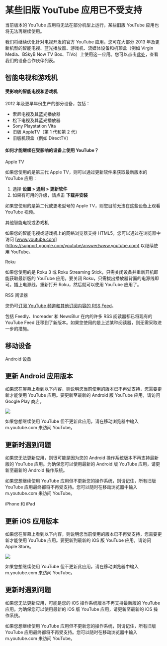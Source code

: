 # 某些旧版 YouTube 应用已不受支持

当前版本的 YouTube 应用将无法在部分机型上运行，某些旧版 YouTube 应用也将无法再继续使用。

我们将继续优化针对电视开发的官方 YouTube 应用，您可在大部分 2013 年及更新机型的智能电视、蓝光播放器、游戏机、流媒体设备和机顶盒（例如 Virgin Media、BSkyB Now TV Box、TiVo）上使用这一应用。您可以点击[此处](http://www.youtube.com/yt/devices/)，查看我们的设备合作伙伴列表。

## 智能电视和游戏机

#### 受影响的智能电视和游戏机

2012 年及更早年份生产的部分设备，包括：

* 索尼电视及其蓝光播放器
* 松下电视及其蓝光播放器
* Sony Playstation Vita
* 旧版 AppleTV（第 1 代和第 2 代）
* 旧版机顶盒（例如 DirectTV）

#### 如何才能继续在受影响的设备上使用 YouTube？

Apple TV

如果您使用的是第三代 Apple TV，则可以通过更新软件来获取最新版本的 YouTube 应用：

1. 选择 **设置 > 通用 > 更新软件**
2. 如果有可用的升级，请点击 **下载并安装**

如果您使用的是第二代或更老型号的 Apple TV，则您目前无法在这些设备上观看 YouTube 视频。

其他智能电视或游戏机

如果您的智能电视或游戏机上的网络浏览器支持 HTML5，您可以通过在浏览器中访问 [www.youtube.com](https://support.google.com/youtube/answer/www.youtube.com) 以继续使用 YouTube。

Roku

如果您使用的是 Roku 3 或 Roku Streaming Stick，只需关闭设备并重新开机即能获取最新版的 YouTube 应用。要关闭 Roku，只需拔出播放器背面的电源线即可。插上电源线，重新打开 Roku，然后就可以使用 YouTube 应用了。

RSS 阅读器

您仍可[订阅 YouTube 频道和其他订阅内容的 RSS Feed](https://support.google.com/youtube/answer/6224202)。

包括 Feedly、Inoreader 和 NewsBlur 在内的许多 RSS 阅读器都已将现有的 YouTube Feed 迁移到了新版本。如果您使用的是上述某种阅读器，则无需采取进一步的措施。


## 移动设备

Android 设备 

## 更新 Android 应用版本

如果您在屏幕上看到以下内容，则说明您当前使用的版本已不再受支持，您需要更新才能使用 YouTube 应用。要更新至最新的 Android 版 YouTube 应用，请访问 Google Play 商店。

![](https://lh3.googleusercontent.com/eakrMjjo1Ck2pUm-x9duqnb6bBcWgz_rDU5fHw0FFrM9WBeThb-OCA3gmyMyfIGU5Q=w250)

如果您想继续使用 YouTube 但不更新此应用，请在移动浏览器中输入 m.youtube.com 来访问 YouTube。

## 更新时遇到问题

如果您无法更新应用，则很可能是因为您的 Android 操作系统版本不再支持最新版的 YouTube 应用。为确保您可以使用最新的 Android 版 YouTube 应用，请更新至最新的 Android 操作系统。

如果您想继续使用 YouTube 应用但不更新您的操作系统，则请记住，所有旧版 YouTube 应用最终都将不再受支持。您可以随时在移动浏览器中输入 m.youtube.com 来访问 YouTube。

iPhone 和 iPad

## 更新 iOS 应用版本

如果您在屏幕上看到以下内容，则说明您当前使用的版本已不再受支持，您需要更新才能使用 YouTube 应用。要更新到最新的 iOS 版 YouTube 应用，请访问 Apple Store。

![](https://lh3.googleusercontent.com/nhemZY3YgJPfbPJdPGFxawVut_TM_5IvD0FBQRc11jF2JtG6Yk1j5Q_9ZV9Dggfnq_s=w450)

如果您想继续使用 YouTube 但不更新此应用，请在移动浏览器中输入 m.youtube.com 来访问 YouTube。

## 更新时遇到问题

如果您无法更新应用，可能是您的 iOS 操作系统版本不再支持最新版的 YouTube 应用。为确保您可以使用最新的 iOS 版 YouTube 应用，请更新至最新的 iOS 操作系统。

如果您想继续使用 YouTube 应用但不更新您的操作系统，则请记住，所有旧版 YouTube 应用最终都将不再受支持。您可以随时在移动浏览器中输入 m.youtube.com 来访问 YouTube。

